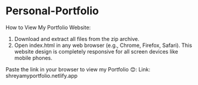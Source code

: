 # Personal-Portfolio
How to View My Portfolio Website:
1. Download and extract all files from the zip archive.
2. Open index.html in any web browser (e.g., Chrome, Firefox, Safari).
This website design is completely responsive for all screen devices like mobile phones.

Paste the link in your browser to view my Portfolio 😊:
Link:  shreyamyportfolio.netlify.app

